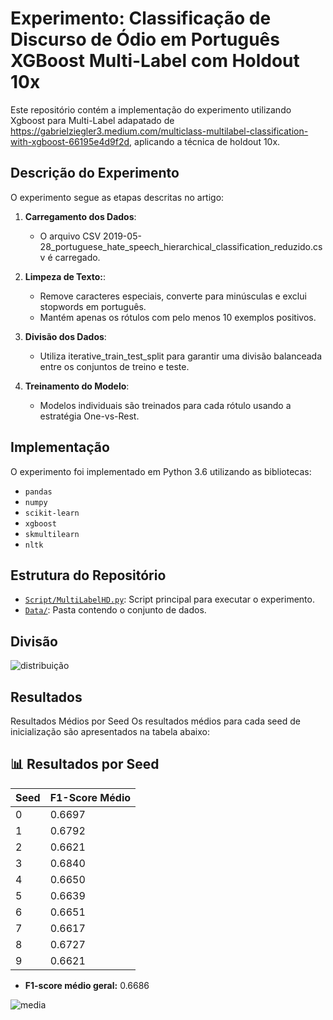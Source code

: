 # Experimento: Classificação de Discurso de Ódio em Português XGBoost Multi-Label com Holdout 10x

Este repositório contém a implementação do experimento utilizando Xgboost para Multi-Label adapatado de https://gabrielziegler3.medium.com/multiclass-multilabel-classification-with-xgboost-66195e4d9f2d, aplicando a técnica de holdout 10x. 

## Descrição do Experimento
O experimento segue as etapas descritas no artigo:

1. **Carregamento dos Dados**:
   - O arquivo CSV 2019-05-28_portuguese_hate_speech_hierarchical_classification_reduzido.csv é carregado.   

2. **Limpeza de Texto:**:
     - Remove caracteres especiais, converte para minúsculas e exclui stopwords em português.
     - Mantém apenas os rótulos com pelo menos 10 exemplos positivos.
      
3. **Divisão dos Dados**:
   - Utiliza iterative_train_test_split para garantir uma divisão balanceada entre os conjuntos de treino e teste.
  
4. **Treinamento do Modelo**:
   - Modelos individuais são treinados para cada rótulo usando a estratégia One-vs-Rest.
   
     
## Implementação
O experimento foi implementado em Python 3.6 utilizando as bibliotecas:
- `pandas`
- `numpy`
- `scikit-learn`
- `xgboost`
- `skmultilearn`
- `nltk`

## Estrutura do Repositório
- [`Script/MultiLabelHD.py`](https://github.com/Carlosbera7/MultiLabelHoldOut/blob/main/Script/MultiLabelHD.py): Script principal para executar o experimento.
- [`Data/`](https://github.com/Carlosbera7/MultiLabelHoldOut/tree/main/Data): Pasta contendo o conjunto de dados.

## Divisão
![distribuição](https://github.com/user-attachments/assets/aaf08dd0-6d50-442d-97f9-9f40698210f8)


## Resultados
Resultados Médios por Seed
Os resultados médios para cada seed de inicialização são apresentados na tabela abaixo:

## 📊 Resultados por Seed

| Seed | F1-Score Médio |
|------|----------------|
| 0    | 0.6697         |
| 1    | 0.6792         |
| 2    | 0.6621         |
| 3    | 0.6840         |
| 4    | 0.6650         |
| 5    | 0.6639         |
| 6    | 0.6651         |
| 7    | 0.6617         |
| 8    | 0.6727         |
| 9    | 0.6621         |

- **F1-score médio geral:** 0.6686  


![media](https://github.com/user-attachments/assets/d5e35965-e59a-44be-87ae-890cb30501f6)







